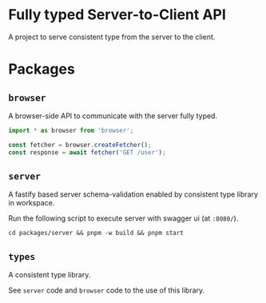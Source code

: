 # Fully typed Server-to-Client API

A project to serve consistent type from the server to the client.

# Packages

## `browser`

A browser-side API to communicate with the server fully typed.

```typescript
import * as browser from 'browser';

const fetcher = browser.createFetcher();
const response = await fetcher('GET /user');
```

## `server`

A fastify based server schema-validation enabled by consistent type library in workspace.

Run the following script to execute server with swagger ui (at `:8080/`).

```
cd packages/server && pnpm -w build && pnpm start
```

## `types`

A consistent type library.

See `server` code and `browser` code to the use of this library.
